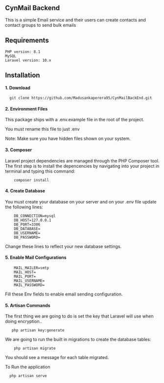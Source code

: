 ## CynMail Backend

This is a simple Email service and their users can  create contacts and contact groups to send
bulk emails

## Requirements
    PHP version: 8.1
    MySQL
    Laravel version: 10.x

## Installation

#### 1. Download

      git clone https://github.com/Madusankaperera95/CynMailBackEnd.git

#### 2. Environment Files
This package ships with a .env.example file in the root of the project.

You must rename this file to just .env

Note: Make sure you have hidden files shown on your system.

#### 3. Composer
Laravel project dependencies are managed through the PHP Composer tool. The first step is to install the depencencies by navigating into your project in terminal and typing this command:

        composer install

#### 4. Create Database
You must create your database on your server and on your .env file update the following lines:

        DB_CONNECTION=mysql
        DB_HOST=127.0.0.1
        DB_PORT=3306
        DB_DATABASE=
        DB_USERNAME=
        DB_PASSWORD=

Change these lines to reflect your new database settings.

#### 5. Enable Mail Configurations

        MAIL_MAILER=smtp
        MAIL_HOST=
        MAIL_PORT=
        MAIL_USERNAME=
        MAIL_PASSWORD=
Fill these Env fields to enable email sending configuration.

#### 5. Artisan Commands

The first thing we are going to do is set the key that Laravel will use when doing encryption..

       php artisan key:generate

We are going to run the built in migrations to create the database tables:

        php artisan migrate

You should see a message for each table migrated.


To Run the application

      php artisan serve
